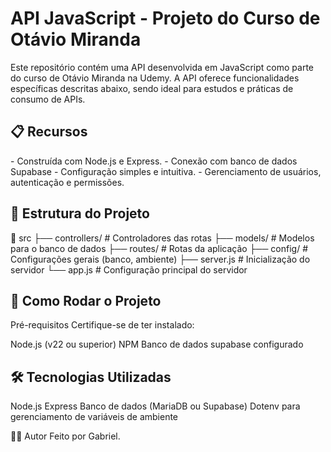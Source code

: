 <h1>API JavaScript - Projeto do Curso de Otávio Miranda</h1>
Este repositório contém uma API desenvolvida em JavaScript como parte do curso de Otávio Miranda na Udemy. A API oferece funcionalidades específicas descritas abaixo, sendo ideal para estudos e práticas de consumo de APIs.

<h2>📋 Recursos</h2>
 - Construída com Node.js e Express.
 - Conexão com banco de dados Supabase
 - Configuração simples e intuitiva.
 - Gerenciamento de usuários, autenticação e permissões.

<h2>📁 Estrutura do Projeto</h2>

 📂 src
 ├── controllers/     # Controladores das rotas
 ├── models/          # Modelos para o banco de dados
 ├── routes/          # Rotas da aplicação
 ├── config/          # Configurações gerais (banco, ambiente)
 ├── server.js        # Inicialização do servidor
 └── app.js           # Configuração principal do servidor


<h2>🚀 Como Rodar o Projeto</h2>
Pré-requisitos
Certifique-se de ter instalado:

Node.js (v22 ou superior)
NPM
Banco de dados supabase configurado

<h2>🛠 Tecnologias Utilizadas</h2>
Node.js
Express
Banco de dados (MariaDB ou Supabase)
Dotenv para gerenciamento de variáveis de ambiente

🙋‍♂️ Autor
Feito por Gabriel.


